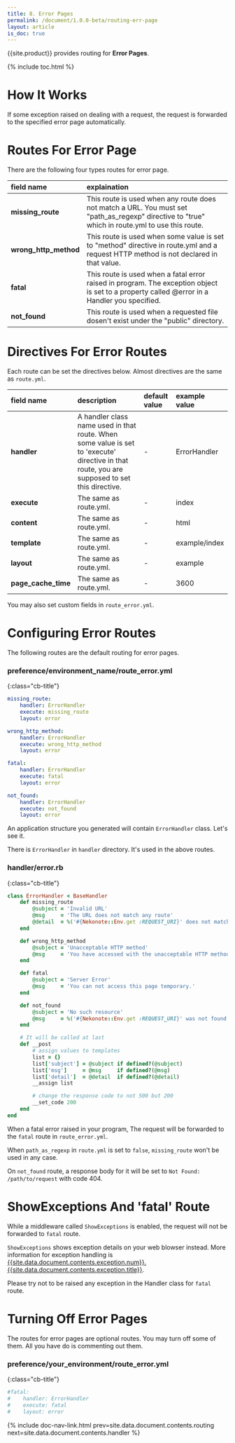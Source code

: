 ```yaml
---
title: 8. Error Pages
permalink: /document/1.0.0-beta/routing-err-page
layout: article
is_doc: true
---
```

{{site.product}} provides routing for **Error Pages**.

{% include toc.html %}

# How It Works

If some exception raised on dealing with a request, the request is forwarded to the specified error page automatically.

# Routes For Error Page

There are the following four types routes for error page.

|field name|explaination
|:-|:-
|**missing_route**|This route is used when any route does not match a URL. You must set "path_as_regexp" directive to "true" which in route.yml to use this route.
|**wrong_http_method**|This route is used when some value is set to "method" directive in route.yml and a request HTTP method is not declared in that value.
|**fatal**|This route is used when a fatal error raised in program. The exception object is set to a property called @error in a Handler you specified.
|**not_found**|This route is used when a requested file dosen't exist under the "public" directory.

# Directives For Error Routes
Each route can be set the directives below. Almost directives are the same as `route.yml`.

|field name|description|default value|example value|
|:-|:-|:-|:-|
|**handler**|A handler class name used in that route. When some value is set to 'execute' directive in that route, you are supposed to set this directive.|-|ErrorHandler|
|**execute**|The same as route.yml.|-|index|
|**content**|The same as route.yml.|-|html|
|**template**|The same as route.yml.|-|example/index|
|**layout**|The same as route.yml.|-|example|
|**page_cache_time**|The same as route.yml.|-|3600|

<p class="tip">You may also set custom fields in <code>route_error.yml</code>.</p>

# Configuring Error Routes

The following routes are the default routing for error pages.

### preference/environment_name/route_error.yml
{:class="cb-title"}

```yaml
missing_route:
    handler: ErrorHandler
    execute: missing_route
    layout: error

wrong_http_method:
    handler: ErrorHandler
    execute: wrong_http_method
    layout: error

fatal:
    handler: ErrorHandler
    execute: fatal
    layout: error

not_found:
    handler: ErrorHandler
    execute: not_found
    layout: error
```

An application structure you generated will contain `ErrorHandler` class.
Let's see it.

There is `ErrorHandler` in `handler` directory. It's used in the above routes.

### handler/error.rb
{:class="cb-title"}

```ruby
class ErrorHandler < BaseHandler
    def missing_route
        @subject = 'Invalid URL'
        @msg     = 'The URL does not match any route'
        @detail  = %('#{Nekonote::Env.get :REQUEST_URI}' does not match any route.)
    end

    def wrong_http_method
        @subject = 'Unacceptable HTTP method'
        @msg     = 'You have accessed with the unacceptable HTTP method.'
    end

    def fatal
        @subject = 'Server Error'
        @msg     = 'You can not access this page temporary.'
    end

    def not_found
        @subject = 'No such resource'
        @msg     = %('#{Nekonote::Env.get :REQUEST_URI}' was not found on the server.)
    end

    # It will be called at last
    def __post
        # assign values to templates
        list = {}
        list['subject'] = @subject if defined?(@subject)
        list['msg']     = @msg     if defined?(@msg)
        list['detail']  = @detail  if defined?(@detail)
        __assign list

        # change the response code to not 500 but 200
        __set_code 200
    end
end
```

When a fatal error raised in your program, The request will be forwarded to the `fatal` route in `route_error.yml`.

<p class="tip">When <code>path_as_regexp</code> in <code>route.yml</code> is set to <code>false</code>, <code>missing_route</code> won't be used in any case.</p>

<p class="tip">On <code>not_found</code> route, a response body for it will be set to <code>Not Found: /path/to/request</code> with code 404.</p>

# ShowExceptions And 'fatal' Route
While a middleware called `ShowExceptions` is enabled, the request will not be forwarded to `fatal` route.

`ShowExceptions` shows exception details on your web blowser instead.
More information for exception handling is [{{site.data.document.contents.exception.num}}. {{site.data.document.contents.exception.title}}]({{site.data.document.contents.exception.path}}).

<p class="tip">Please try not to be raised any exception in the Handler class for <code>fatal</code> route.</p>


# Turning Off Error Pages

The routes for error pages are optional routes. You may turn off some of them.
All you have do is commenting out them.

### preference/your_environment/route_error.yml
{:class="cb-title"}

```yaml
#fatal:
#    handler: ErrorHandler
#    execute: fatal
#    layout: error
```


{% include doc-nav-link.html prev=site.data.document.contents.routing next=site.data.document.contents.handler %}
